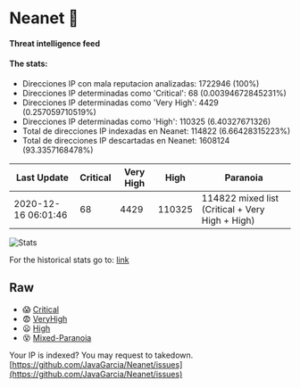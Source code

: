 # Neanet :hocho:
#### Threat intelligence feed
#### The stats:

- Direcciones IP con mala reputacion analizadas: 1722946 (100%)
- Direcciones IP determinadas como 'Critical':  68 (0.00394672845231%)
- Direcciones IP determinadas como 'Very High':  4429 (0.257059710519%)
- Direcciones IP determinadas como 'High':  110325 (6.40327671326)
- Total de direcciones IP indexadas en Neanet:  114822 (6.66428315223%)
- Total de direcciones IP descartadas en Neanet:  1608124 (93.3357168478%)

| Last Update | Critical | Very High | High | Paranoia |
| --- | --- | --- | --- | --- |
| 2020-12-16 06:01:46 | 68 | 4429 | 110325 | 114822 mixed list (Critical + Very High + High)|

![Stats](https://docs.google.com/spreadsheets/d/e/2PACX-1vSnaNMIXVabIpDJjufMlzH7poXnshF3mgd8Is1g9ytUEzVsP5my4Trn8f-xkoLLQ38xpL3HtmUexLo6/pubchart?oid=501124687&format=image)

For the historical stats go to: [link](/stats.csv)
## Raw
- :scream: [Critical](https://raw.githubusercontent.com/JavaGarcia/Neanet/master/blacklists/neanet_critical.txt)
- :fearful: [VeryHigh](https://raw.githubusercontent.com/JavaGarcia/Neanet/master/blacklists/neanet_veryHigh.txtt)
- :frowning: [High](https://raw.githubusercontent.com/JavaGarcia/Neanet/master/blacklists/neanet_high.txt)
- :dizzy_face: [Mixed-Paranoia](https://raw.githubusercontent.com/JavaGarcia/Neanet/master/blacklists/neanet_all.txt)


Your IP is indexed? You may request to takedown. [https://github.com/JavaGarcia/Neanet/issues](https://github.com/JavaGarcia/Neanet/issues)




























































































































































































































































































































































































































































































































































































































































































































































































































































































































































































































































































































































































































































































































































































































































































































































































































































































































































































































































































































































































































































































































































































































































































































































































































































































































































































































































































































































































































































































































